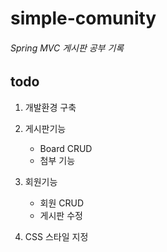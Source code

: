 simple-comunity
================
###### Spring MVC 게시판 공부 기록


todo
----------------
1. 개발환경 구축

3. 게시판기능  
   * Board CRUD
   * 첨부 기능
4. 회원기능
   * 회원 CRUD 
   * 게시판 수정
5. CSS 스타일 지정
   
